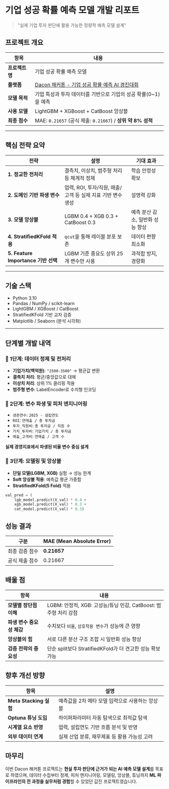 # 기업 성공 확률 예측 모델 개발 리포트  
> "실제 기업 투자 판단에 활용 가능한 정량적 예측 모델 설계"  

## 프로젝트 개요

| 항목 | 내용 |
|------|------|
| **프로젝트 명** | 기업 성공 확률 예측 모델 |
| **플랫폼** | [Dacon 해커톤 - 기업 성공 확률 예측 AI 경진대회](https://dacon.io/) |
| **모델 목적** | 기업 특성과 투자 데이터를 기반으로 기업의 성공 확률(0~1)을 예측 |
| **사용 모델** | LightGBM + XGBoost + CatBoost 앙상블 |
| **최종 점수** | MAE: `0.21657` (공식 제출: `0.21667`) / **상위 약 8% 성적** |

---

## 핵심 전략 요약

| 전략 | 설명 | 기대 효과 |
|------|------|-----------|
| **1. 정교한 전처리** | 결측치, 이상치, 범주형 처리 등 체계적 정제 | 학습 안정성 확보 |
| **2. 도메인 기반 파생 변수** | 업력, ROI, 투자/직원, 매출/고객 등 실제 지표 기반 변수 생성 | 설명력 강화 |
| **3. 모델 앙상블** | LGBM 0.4 + XGB 0.3 + CatBoost 0.3 | 예측 분산 감소, 일반화 성능 향상 |
| **4. StratifiedKFold 적용** | `qcut`을 통해 레이블 분포 보존 | 데이터 편향 최소화 |
| **5. Feature Importance 기반 선택** | LGBM 기준 중요도 상위 25개 변수만 사용 | 과적합 방지, 경량화 |

---

## 기술 스택

- Python 3.10
- Pandas / NumPy / scikit-learn
- LightGBM / XGBoost / CatBoost
- StratifiedKFold 기반 교차 검증
- Matplotlib / Seaborn (분석 시각화)

---

## 단계별 개발 내역

### 🔹 1단계: 데이터 정제 및 전처리
- **기업가치(백억원)**: `"2500-3500"` → 평균값 변환
- **결측치 처리**: 평균/중앙값으로 대체
- **이상치 처리**: 상위 1% 클리핑 적용
- **범주형 변수**: LabelEncoder로 수치형 인코딩

### 🔹 2단계: 변수 파생 및 피처 엔지니어링
- `생존연수`: `2025 - 설립연도`
- `ROI`: `연매출 / 총 투자금`
- `투자_직원비`: `총 투자금 / 직원 수`
- `가치_투자비`: `기업가치 / 총 투자금`
- `매출_고객비`: `연매출 / 고객 수`

**실제 경영지표에서 파생된 비율 변수 중심 설계**

### 🔹 3단계: 모델링 및 앙상블
- **단일 모델(LGBM, XGB)** 실험 → 성능 한계
- **Soft 앙상블 적용**: 예측값 평균 가중합
- **StratifiedKFold(5 Fold)** 적용

```python
val_pred = (
    lgb_model.predict(X_val) * 0.4 +
    xgb_model.predict(X_val) * 0.3 +
    cat_model.predict(X_val) * 0.3)
```

## 성능 결과
| 구분       | MAE (Mean Absolute Error) |
| -------- | ------------------------- |
| 최종 검증 점수 | **0.21657**               |
| 공식 제출 점수 | 0.21667                   |


## 배울 점
| 항목               | 내용                                             |
| ---------------- | ---------------------------------------------- |
| **모델별 장단점 이해**   | LGBM: 안정적, XGB: 고성능/튜닝 민감, CatBoost: 범주형 처리 강점 |
| **파생 변수 중요성 체감** | 수치보다 `비율`, `상호작용 변수`가 성능에 큰 영향                 |
| **앙상블의 힘**       | 서로 다른 분산 구조 조합 시 일반화 성능 향상                     |
| **검증 전략의 중요성**   | 단순 split보다 StratifiedKFold가 더 견고한 성능 확보 가능     |

## 향후 개선 방향
| 항목                   | 설명                          |
| -------------------- | --------------------------- |
| **Meta Stacking 실험** | 예측값을 2차 메타 모델 입력으로 사용하는 앙상블 |
| **Optuna 튜닝 도입**     | 하이퍼파라미터 자동 탐색으로 최적값 탐색      |
| **시계열 요소 반영**        | 업력, 설립연도 기반 흐름 분석 및 반영      |
| **외부 데이터 연계**        | 실제 산업 분류, 재무제표 등 활용 가능성 고려  |

## 마무리
이번 Dacon 해커톤 프로젝트는 **현실 투자 판단에 근거가 되는 AI 예측 모델 설계**를 목표로 하였으며, 데이터 수집부터 정제, 피처 엔지니어링, 모델링, 앙상블, 튜닝까지 **ML 파이프라인의 전 과정을 실무처럼 경험**할 수 있었던 값진 프로젝트였습니다.